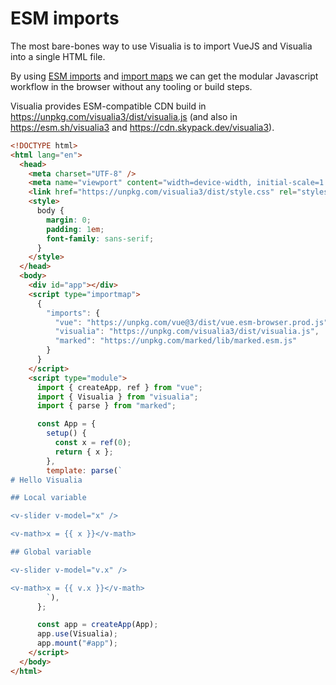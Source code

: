 # ESM imports

The most bare-bones way to use Visualia is to import VueJS and Visualia into a single HTML file.

By using [ESM imports](https://developer.mozilla.org/en-US/docs/Web/JavaScript/Reference/Statements/import) and [import maps](https://github.com/WICG/import-maps) we can get the modular Javascript workflow in the browser without any tooling or build steps.

Visualia provides ESM-compatible CDN build in https://unpkg.com/visualia3/dist/visualia.js (and also in https://esm.sh/visualia3 and https://cdn.skypack.dev/visualia3).

```html
<!DOCTYPE html>
<html lang="en">
  <head>
    <meta charset="UTF-8" />
    <meta name="viewport" content="width=device-width, initial-scale=1.0" />
    <link href="https://unpkg.com/visualia3/dist/style.css" rel="stylesheet" />
    <style>
      body {
        margin: 0;
        padding: 1em;
        font-family: sans-serif;
      }
    </style>
  </head>
  <body>
    <div id="app"></div>
    <script type="importmap">
      {
        "imports": {
          "vue": "https://unpkg.com/vue@3/dist/vue.esm-browser.prod.js",
          "visualia": "https://unpkg.com/visualia3/dist/visualia.js",
          "marked": "https://unpkg.com/marked/lib/marked.esm.js"
        }
      }
    </script>
    <script type="module">
      import { createApp, ref } from "vue";
      import { Visualia } from "visualia";
      import { parse } from "marked";

      const App = {
        setup() {
          const x = ref(0);
          return { x };
        },
        template: parse(`
# Hello Visualia

## Local variable

<v-slider v-model="x" />

<v-math>x = {{ x }}</v-math>

## Global variable

<v-slider v-model="v.x" />

<v-math>x = {{ v.x }}</v-math>
        `),
      };

      const app = createApp(App);
      app.use(Visualia);
      app.mount("#app");
    </script>
  </body>
</html>
```

